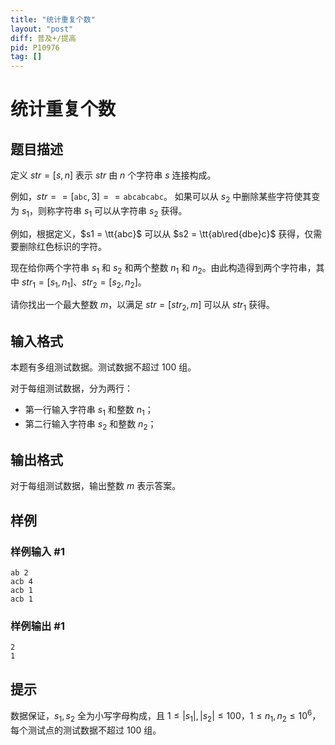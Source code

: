 ```yaml
---
title: "统计重复个数"
layout: "post"
diff: 普及+/提高
pid: P10976
tag: []
---
```

# 统计重复个数
## 题目描述

定义 $str = [s, n]$ 表示 $str$ 由 $n$ 个字符串 $s$ 连接构成。

例如，$str == [\texttt{abc}, 3] == \texttt{abcabcabc}$。
如果可以从 $s_2$ 中删除某些字符使其变为 $s_1$，则称字符串 $s_1$ 可以从字符串 $s_2$ 获得。

例如，根据定义，$s1 = \tt{abc}$ 可以从 $s2 = \tt{ab\red{dbe}c}$ 获得，仅需要删除红色标识的字符。

现在给你两个字符串 $s_1$ 和 $s_2$ 和两个整数 $n_1$ 和 $n_2$。由此构造得到两个字符串，其中 $str_1 = [s_1, n_1]$、$str_2 = [s_2, n_2]$。

请你找出一个最大整数 $m$，以满足 $str = [str_2, m]$ 可以从 $str_1$ 获得。
## 输入格式

本题有多组测试数据。测试数据不超过 $100$ 组。

对于每组测试数据，分为两行：
- 第一行输入字符串 $s_1$ 和整数 $n_1$；
- 第二行输入字符串 $s_2$ 和整数 $n_2$；
## 输出格式

对于每组测试数据，输出整数 $m$ 表示答案。
## 样例

### 样例输入 #1
```
ab 2
acb 4
acb 1
acb 1
```
### 样例输出 #1
```
2
1
```
## 提示

数据保证，$s_1,s_2$ 全为小写字母构成，且 $1\leq |s_1|,|s_2| \leq 100$，$1\leq n_1,n_2\leq 10^6$，每个测试点的测试数据不超过 $100$ 组。
